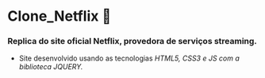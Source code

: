 # Clone_Netflix :popcorn:

  
 
### Replica do site oficial Netflix, provedora de serviços streaming.

- Site desenvolvido usando as tecnologias *HTML5, CSS3 e JS com a biblioteca JQUERY.*
